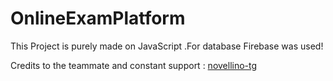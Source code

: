 # OnlineExamPlatform
This Project is purely made on JavaScript .For database Firebase was used!


Credits to the teammate and constant support : [novellino-tg](https://github.com/novellino-tg)
